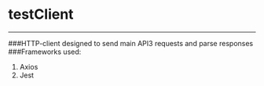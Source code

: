 # testClient
***
###HTTP-client designed to send main API3 requests and parse responses
###Frameworks used: 
1. Axios 
2. Jest
